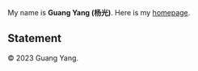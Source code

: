 My name is **Guang Yang (杨光)**. Here is my [homepage](https://ylknight.github.io/).

## Statement

© 2023 Guang Yang. 
<!-- Published with [GitHub Pages](https://pages.github.com/), powered by [Jekyll](https://jekyllrb.com/), based on the [Minimal Mistakes](https://mademistakes.com/) theme and [Jason Ansel's site](https://github.com/jansel/jansel.github.io). -->
